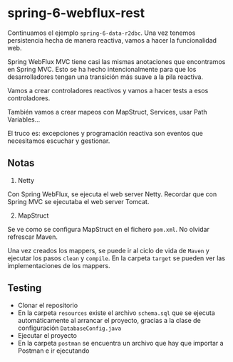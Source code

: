# spring-6-webflux-rest

Continuamos el ejemplo `spring-6-data-r2dbc`. Una vez tenemos persistencia hecha de manera reactiva, vamos a hacer la funcionalidad web.
    
Spring WebFlux MVC tiene casi las mismas anotaciones que encontramos en Spring MVC. Esto se ha hecho intencionalmente para que los desarrolladores tengan una transición más suave a la pila reactiva.

Vamos a crear controladores reactivos y vamos a hacer tests a esos controladores.

También vamos a crear mapeos con MapStruct, Services, usar Path Variables...

El truco es: excepciones y programación reactiva son eventos que necesitamos escuchar y gestionar.

## Notas

1. Netty

Con Spring WebFlux, se ejecuta el web server Netty. Recordar que con Spring MVC se ejecutaba el web server Tomcat.

2. MapStruct

Se ve como se configura MapStruct en el fichero `pom.xml`. No olvidar refrescar Maven.

Una vez creados los mappers, se puede ir al ciclo de vida de `Maven` y ejecutar los pasos `clean` y `compile`. En la carpeta `target` se pueden ver las implementaciones de los mappers.

## Testing

- Clonar el repositorio
- En la carpeta `resources` existe el archivo `schema.sql` que se ejecuta automáticamente al arrancar el proyecto, gracias a la clase de configuración `DatabaseConfig.java`
- Ejecutar el proyecto
- En la carpeta `postman` se encuentra un archivo que hay que importar a Postman e ir ejecutando